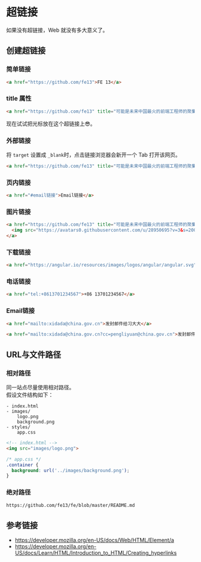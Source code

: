 # 超链接

如果没有超链接，Web 就没有多大意义了。

## 创建超链接
### 简单链接
```html
<a href="https://github.com/fe13">FE 13</a>
```

### title 属性
```html
<a href="https://github.com/fe13" title="可能是未来中国最火的前端工程师的聚集地">FE 13</a>
```
现在试试把光标放在这个超链接上😎。

### 外部链接
将 `target` 设置成 `_blank`时，点击链接浏览器会新开一个 Tab 打开该网页。
```html
<a href="https://github.com/fe13" title="可能是未来中国最火的前端工程师的聚集地" target="_blank">FE 13</a>
```

### 页内链接
```html
<a href="#email链接">Email链接</a>
```

### 图片链接
```html
<a href="https://github.com/fe13" title="可能是未来中国最火的前端工程师的聚集地">
  <img src="https://avatars0.githubusercontent.com/u/28950695?v=3&s=200" height="100">  
</a>
```

### 下载链接
```html
<a href="https://angular.io/resources/images/logos/angular/angular.svg" download>下载 Angular Logo</a>
```

### 电话链接
```html
<a href="tel:+8613701234567">+86 13701234567</a>
```

### Email链接
```html
<a href="mailto:xidada@china.gov.cn">发封邮件给习大大</a>

<a href="mailto:xidada@china.gov.cn?cc=pengliyuan@china.gov.cn">发封邮件给习大大并抄送第一夫人</a>
```

## URL与文件路径
### 相对路径
同一站点尽量使用相对路径。  
假设文件结构如下：
```
- index.html
- images/
    logo.png
    background.png
- styles/
    app.css
```
```html
<!-- index.html -->
<img src="images/logo.png">
```
```css
/* app.css */
.container {
  background: url('../images/background.png');
}
```

### 绝对路径
```html
https://github.com/fe13/fe/blob/master/README.md
```


## 参考链接
* https://developer.mozilla.org/en-US/docs/Web/HTML/Element/a
* https://developer.mozilla.org/en-US/docs/Learn/HTML/Introduction_to_HTML/Creating_hyperlinks
